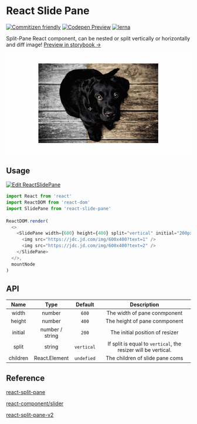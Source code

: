 # React Slide Pane

[![Commitizen friendly](https://img.shields.io/badge/commitizen-friendly-brightgreen.svg)](http://commitizen.github.io/cz-cli/)
[![Codepen Preview](https://img.shields.io/badge/codepen-preview-brightgreen.svg)](https://codepen.io/turkyden/pen/ExKOmqV)
[![lerna](https://img.shields.io/badge/maintained%20with-lerna-cc00ff.svg)](https://lerna.js.org/)

Split-Pane React component, can be nested or split vertically or horizontally and diff image! [Preview in storybook &rarr;](https://turkyden.github.io/react-slide-pane/)

[![React Slide Pane Demo](./README.gif)](https://turkyden.github.io/react-slide-pane/)

## Usage

[![Edit ReactSlidePane](https://codesandbox.io/static/img/play-codesandbox.svg)](https://codesandbox.io/s/funny-liskov-z7dot?fontsize=14&hidenavigation=1&theme=dark)

```js
import React from 'react'
import ReactDOM from 'react-dom'
import SlidePane from 'react-slide-pane'

ReactDOM.render(
  <>
    <SlidePane width={600} height={400} split="vertical" initial="200px">
      <img src="https://jdc.jd.com/img/600x400?text=1" />
      <img src="https://jdc.jd.com/img/600x400?text=2" />
    </SlidePane>
  </>,
  mountNode
)
```

## API

|   Name   |     Type      |  Default   |                          Description                           |
| :------: | :-----------: | :--------: | :------------------------------------------------------------: |
|  width   |    number     |   `600`    |                  The width of pane conmponent                  |
|  height  |    number     |   `400`    |                 The height of pane conmponent                  |
| initial  |    number / string  |   `200`    | The initial position of resizer |
|  split   |    string     | `vertical` | If split is equal to `vertical`, the resizer will be vertical. |
| children | React.Element | `undefied` |                The children of slide pane coms                 |

## Reference

[react-split-pane](https://github.com/tomkp/react-split-pane)

[react-component/slider](https://github.com/react-component/slider)

[react-split-pane-v2](http://react-split-pane-v2.surge.sh/?SimpleExample)
